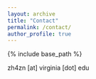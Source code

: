 ```yaml
---
layout: archive
title: "Contact"
permalink: /contact/
author_profile: true
---
```

{% include base_path %}

zh4zn [at] virginia [dot] edu

<script type="text/javascript" id="clustrmaps" src="//clustrmaps.com/map_v2.js?d=i_vS7yVc7igJx0i6aeUshfneF7fgbXZA48Cf6bC_Jn8&cl=ffffff&w=a"></script>

